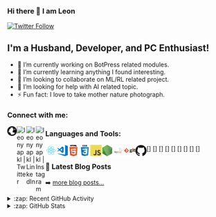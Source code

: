 ### Hi there 👋 I am Leon

[![Twitter Follow](https://img.shields.io/twitter/follow/leonyapkl?color=1DA1F2&logo=twitter&style=for-the-badge)](https://twitter.com/intent/follow?original_referer=https%3A%2F%2Fgithub.com%2Fkai101&screen_name=kai101)

## I'm a Husband, Developer, and PC Enthusiast!

- 🔭 I’m currently working on BotPress related modules.
- 🌱 I’m currently learning anything I found interesting.
- 👯 I’m looking to collaborate on ML/RL related project.
- 🤔 I’m looking for help with AI related topic.
- ⚡ Fun fact: I love to take mother nature photograph.

### Connect with me:
[<img align="left" alt="kai101" width="22px" src="https://raw.githubusercontent.com/iconic/open-iconic/master/svg/globe.svg" />][gitprofile]
[<img align="left" alt="leonyapkl | Twitter" width="22px" src="https://cdn.jsdelivr.net/npm/simple-icons@v3/icons/twitter.svg" />][twitter]
[<img align="left" alt="leonyapkl | LinkedIn" width="22px" src="https://cdn.jsdelivr.net/npm/simple-icons@v3/icons/linkedin.svg" />][linkedin]
[<img align="left" alt="leonyapkl | Instagram" width="22px" src="https://cdn.jsdelivr.net/npm/simple-icons@v3/icons/instagram.svg" />][instagram]

### Languages and Tools:

[<img align="left" alt="React" width="26px" src="https://raw.githubusercontent.com/github/explore/80688e429a7d4ef2fca1e82350fe8e3517d3494d/topics/react/react.png" />]
[<img align="left" alt="Visual Studio Code" width="26px" src="https://raw.githubusercontent.com/github/explore/80688e429a7d4ef2fca1e82350fe8e3517d3494d/topics/visual-studio-code/visual-studio-code.png" />]
[<img align="left" alt="HTML5" width="26px" src="https://raw.githubusercontent.com/github/explore/80688e429a7d4ef2fca1e82350fe8e3517d3494d/topics/html/html.png" />]
[<img align="left" alt="CSS3" width="26px" src="https://raw.githubusercontent.com/github/explore/80688e429a7d4ef2fca1e82350fe8e3517d3494d/topics/css/css.png" />]
[<img align="left" alt="JavaScript" width="26px" src="https://raw.githubusercontent.com/github/explore/80688e429a7d4ef2fca1e82350fe8e3517d3494d/topics/javascript/javascript.png" />]
[<img align="left" alt="Node.js" width="26px" src="https://raw.githubusercontent.com/github/explore/80688e429a7d4ef2fca1e82350fe8e3517d3494d/topics/nodejs/nodejs.png" />]
[<img align="left" alt="MySQL" width="26px" src="https://raw.githubusercontent.com/github/explore/80688e429a7d4ef2fca1e82350fe8e3517d3494d/topics/mysql/mysql.png" />]
[<img align="left" alt="Git" width="26px" src="https://raw.githubusercontent.com/github/explore/80688e429a7d4ef2fca1e82350fe8e3517d3494d/topics/git/git.png" />]
[<img align="left" alt="GitHub" width="26px" src="https://raw.githubusercontent.com/github/explore/78df643247d429f6cc873026c0622819ad797942/topics/github/github.png" />]

### 📕 Latest Blog Posts

<!-- BLOG-POST-LIST:START -->
<!-- BLOG-POST-LIST:END -->

➡️ [more blog posts...](https://medium.com/@leonyapkl/)

<details>
  <summary>:zap: Recent GitHub Activity</summary>
  
<!--START_SECTION:activity-->
<!--END_SECTION:activity-->

</details>

<details>
  <summary>:zap: GitHub Stats</summary>

  <img align="left" alt="Leon's GitHub Stats" src="https://github-readme-stats.codestackr.vercel.app/api?username=kai101&show_icons=true&hide_border=true" />

</details>

[gitprofile]: https://github.com/kai101/kai101
[twitter]: https://twitter.com/leonyapkl
[linkedin]: https://www.linkedin.com/in/kai-lun-yap-leon-54797735/
[instagram]: https://instagram.com/leonyapkl

<!--
**kai101/kai101** is a ✨ _special_ ✨ repository because its `README.md` (this file) appears on your GitHub profile.

Here are some ideas to get you started:

- 🔭 I’m currently working on ...
- 🌱 I’m currently learning ...
- 👯 I’m looking to collaborate on ...
- 🤔 I’m looking for help with ...
- 💬 Ask me about ...
- 📫 How to reach me: ...
- 😄 Pronouns: ...
- ⚡ Fun fact: ...
-->
